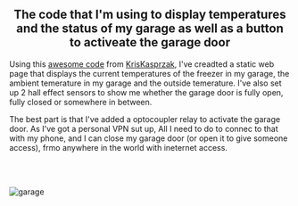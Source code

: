 <b><h2><center>The code that I'm using to display temperatures and the status of my  garage as well as a button to activeate the garage door</center></h1></b>

Using this [awesome code](https://github.com/KrisKasprzak/ESP32_WebPage) from [KrisKasprzak](https://github.com/KrisKasprzak), I've creadted a static web page that displays the current temperatures of the freezer in my garage, the ambient temerature in my garage and the outside temerature. I've also set up 2 hall effect sensors to show me whether the  garage door is fully open, fully  closed or somewhere in between.

The best part is that I've added a optocoupler relay to activate the garage door. As I've got a personal VPN sut up, All I need to do to  connec to that with my phone, and I can close my garage door (or open it to give someone access), frmo anywhere in the world with ineternet access.

<br>
<br>


![garage](https://user-images.githubusercontent.com/19424317/221385717-bb6a6d08-2603-41ee-95e0-7aa49f3024cb.png)

